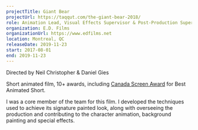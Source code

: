 ```yaml
---
projectTitle: Giant Bear
projectUrl: https://taqqut.com/the-giant-bear-2018/
role: Animation Lead, Visual Effects Supervisor & Post-Production Supervisor
organization: E.D. Films
organizationUrl: https://www.edfilms.net
location: Montreal, QC
releaseDate: 2019-11-23
start: 2017-08-01
end: 2019-11-23
---
```


Directed by Neil Christopher & Daniel Gies

Short animated film, 10+ awards, including [Canada Screen Award](https://www.academy.ca/) for Best Animated Short.

I was a core member of the team for this film. I developed the techniques used to achieve its signature painted look, along with overseeing the production and contributing to the character animation, background painting and special effects.
